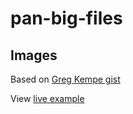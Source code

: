 # pan-big-files

## Images

Based on [Greg Kempe gist](https://gist.github.com/longhotsummer/ba9c96bb2abb304e4095ce00df17ae2f)

View [live example](https://hhkaos.github.io/pan-big-files/?imageUrl=https://docs.google.com/drawings/d/e/2PACX-1vTY7Vhb85IJh7Hcx-PeFWwYz-Kon9hRGXI9y4J3CURNC67av9lJNRBQH6xXYRgdUzEBvkYsKX5ckNwz/pub?w=1927&h=1083)
